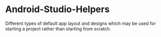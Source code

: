 # Android-Studio-Helpers
Different types of default app layout and designs which may be used for starting a project rather than starting from scratch.

